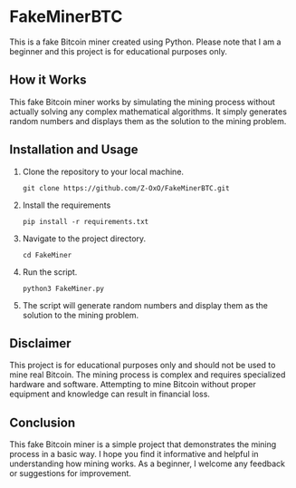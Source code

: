 # FakeMinerBTC
<!DOCTYPE html>
<html lang="en">
  <head>
    <meta charset="UTF-8" />
    <meta name="viewport" content="width=device-width, initial-scale=1.0" />
  </head>
  <body>
    <p>
      This is a fake Bitcoin miner created using Python. Please note that I am a
      beginner and this project is for educational purposes only.
    </p>
    <h2>How it Works</h2>
    <p>
      This fake Bitcoin miner works by simulating the mining process without
      actually solving any complex mathematical algorithms. It simply generates
      random numbers and displays them as the solution to the mining problem.
    </p>
    <h2>Installation and Usage</h2>
    <ol>
      <li>
        Clone the repository to your local machine.
        <pre><code>git clone https://github.com/Z-OxO/FakeMinerBTC.git</code></pre>
      </li>
      <li>
      Install the requirements
      <pre><code>pip install -r requirements.txt</pre></code>
      </li>
      <li>
        Navigate to the project directory.
        <pre><code>cd FakeMiner</code></pre>
      </li>
      <li>
        Run the script.
        <pre><code>python3 FakeMiner.py</code></pre>
      </li>
      <li>
        The script will generate random numbers and display them as the solution
        to the mining problem.
      </li>
    </ol>
    <h2>Disclaimer</h2>
    <p>
      This project is for educational purposes only and should not be used to
      mine real Bitcoin. The mining process is complex and requires specialized
      hardware and software. Attempting to mine Bitcoin without proper equipment
      and knowledge can result in financial loss.
    </p>
    <h2>Conclusion</h2>
    <p>
      This fake Bitcoin miner is a simple project that demonstrates the mining
      process in a basic way. I hope you find it informative and helpful in
      understanding how mining works. As a beginner, I welcome any feedback or
      suggestions for improvement.
    </p>
  </body>
</html>
